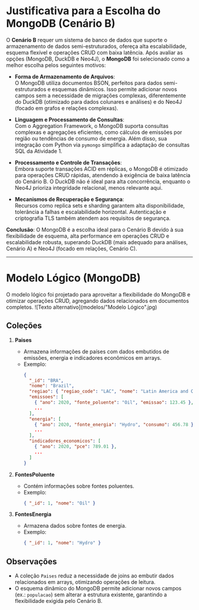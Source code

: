 # Justificativa para a Escolha do MongoDB (Cenário B)

O **Cenário B** requer um sistema de banco de dados que suporte o armazenamento de dados semi-estruturados, ofereça alta escalabilidade, esquema flexível e operações CRUD com baixa latência. Após avaliar as opções (MongoDB, DuckDB e Neo4J), o **MongoDB** foi selecionado como a melhor escolha pelos seguintes motivos:

- **Forma de Armazenamento de Arquivos**:  
  O MongoDB utiliza documentos BSON, perfeitos para dados semi-estruturados e esquemas dinâmicos. Isso permite adicionar novos campos sem a necessidade de migrações complexas, diferentemente do DuckDB (otimizado para dados colunares e análises) e do Neo4J (focado em grafos e relações complexas).

- **Linguagem e Processamento de Consultas**:  
  Com o Aggregation Framework, o MongoDB suporta consultas complexas e agregações eficientes, como cálculos de emissões por região ou tendências de consumo de energia. Além disso, sua integração com Python via `pymongo` simplifica a adaptação de consultas SQL da Atividade 1.

- **Processamento e Controle de Transações**:  
  Embora suporte transações ACID em réplicas, o MongoDB é otimizado para operações CRUD rápidas, atendendo à exigência de baixa latência do Cenário B. O DuckDB não é ideal para alta concorrência, enquanto o Neo4J prioriza integridade relacional, menos relevante aqui.

- **Mecanismos de Recuperação e Segurança**:  
  Recursos como replica sets e sharding garantem alta disponibilidade, tolerância a falhas e escalabilidade horizontal. Autenticação e criptografia TLS também atendem aos requisitos de segurança.

**Conclusão**: O MongoDB é a escolha ideal para o Cenário B devido à sua flexibilidade de esquema, alta performance em operações CRUD e escalabilidade robusta, superando DuckDB (mais adequado para análises, Cenário A) e Neo4J (focado em relações, Cenário C).

---

# Modelo Lógico (MongoDB)

O modelo lógico foi projetado para aproveitar a flexibilidade do MongoDB e otimizar operações CRUD, agregando dados relacionados em documentos completos.
![Texto alternativo](modelos/"Modelo Lógico".jpg)

## Coleções

1. **Paises**  
   - Armazena informações de países com dados embutidos de emissões, energia e indicadores econômicos em arrays.  
   - Exemplo:  
     ```json
     {
       "_id": "BRA",
       "nome": "Brazil",
       "regiao": { "regiao_code": "LAC", "nome": "Latin America and Caribbean" },
       "emissoes": [
         { "ano": 2020, "fonte_poluente": "Oil", "emissao": 123.45 },
         ...
       ],
       "energia": [
         { "ano": 2020, "fonte_energia": "Hydro", "consumo": 456.78 },
         ...
       ],
       "indicadores_economicos": [
         { "ano": 2020, "pce": 789.01 },
         ...
       ]
     }
     ```

2. **FontesPoluente**  
   - Contém informações sobre fontes poluentes.  
   - Exemplo:  
     ```json
     { "_id": 1, "nome": "Oil" }
     ```

3. **FontesEnergia**  
   - Armazena dados sobre fontes de energia.  
   - Exemplo:  
     ```json
     { "_id": 1, "nome": "Hydro" }
     ```

## Observações
- A coleção `Paises` reduz a necessidade de joins ao embutir dados relacionados em arrays, otimizando operações de leitura.  
- O esquema dinâmico do MongoDB permite adicionar novos campos (ex.: `populacao`) sem alterar a estrutura existente, garantindo a flexibilidade exigida pelo Cenário B.

